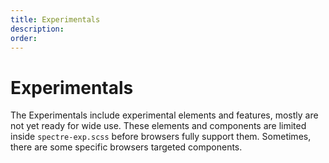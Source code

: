 ```yaml
---
title: Experimentals
description: 
order: 
---
```


# Experimentals

The Experimentals include experimental elements and features, mostly are not yet ready for wide use. These elements and components are limited inside `spectre-exp.scss` before browsers fully support them. Sometimes, there are some specific browsers targeted components.

<div class="docs-demo columns">
  <Card title="360-Degree Viewer"
        desc="Interactive 360-degree product photo viewer"
        path="autocomplete.html" />
  <Card title="Autocomplete"
        desc="Form component provides suggestions while you type"
        path="autocomplete.html" />
  <Card title="Calendars"
        desc="Date or date range picker and events display based on Flexbox"
        path="calendars.html" />
  <Card title="Carousels"
        desc="Pure CSS slideshows for cycling images"
        path="carousels.html" />
  <Card title="Comparison sliders"
        desc="Pure CSS sliders for comparing two images"
        path="comparison.html" />
  <Card title="Filters"
        desc="CSS only content filters"
        path="filters.html" />
  <Card title="Meters"
        desc="Representing the value within the known range"
        path="meters.html" />
  <Card title="Off-canvas"
        desc="Navigation layout that sidebars can slide in and out of the viewport"
        path="off-canvas.html" />
  <Card title="Parallax"
        desc="Pure CSS Apple TV/tvOS hover parallax effect"
        path="parallax.html" />
  <Card title="Progress"
        desc="Indicating the progress completion of a task"
        path="progress.html" />
  <Card title="Sliders"
        desc="Selecting values from ranges"
        path="sliders.html" />
  <Card title="Timelines"
        desc="Ordered sequences of activities"
        path="timelines.html" />
</div>
